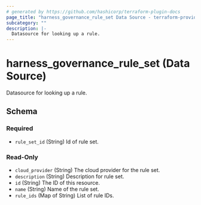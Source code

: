 ```yaml
---
# generated by https://github.com/hashicorp/terraform-plugin-docs
page_title: "harness_governance_rule_set Data Source - terraform-provider-harness"
subcategory: ""
description: |-
  Datasource for looking up a rule.
---
```


# harness_governance_rule_set (Data Source)

Datasource for looking up a rule.



<!-- schema generated by tfplugindocs -->
## Schema

### Required

- `rule_set_id` (String) Id of rule set.

### Read-Only

- `cloud_provider` (String) The cloud provider for the rule set.
- `description` (String) Description for rule set.
- `id` (String) The ID of this resource.
- `name` (String) Name of the rule set.
- `rule_ids` (Map of String) List of rule IDs.
